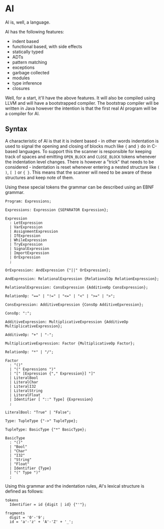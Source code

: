 # Al

Al is, well, a language.

Al has the following features:

- indent based
- functional based, with side effects
- statically typed
- ADTs
- pattern matching
- exceptions
- garbage collected
- modules
- type inference
- closures

Well, for a start, it'll have the above features.  It will also be compiled using LLVM and will have a bootstrapped compiler.  The bootstrap compiler will be written in Java however the intention is that the first real Al program will be a compiler for Al.

## Syntax

A characteristic of Al is that it is indent based - in other words indentation is used to signal the opening and closing of blocks much like `{` and `}` do in C-based languages.  To support this the scanner is responsible for keeping track of spaces and emitting `OPEN_BLOCK` and `CLOSE_BLOCK` tokens whenever the indentation level changes.  There is however a "trick" that needs to be considered - indentation is reset whenever entering a nested structure like `( )`, `[ ]` or `{ }`.  This means that the scanner will need to be aware of these structures and keep note of them.

Using these special tokens the grammar can be described using an EBNF grammar.

```text
Program: Expressions;

Expressions: Expression {SEPARATOR Expression};

Expression
  : LetExpression
  | VarExpression
  | AssignmentExpression
  | IfExpression
  | WhileExpression
  | TryExpression
  | SignalExpression
  | ImportExpression
  | OrExpression
  ;
  
OrExpression: AndExpression {"||" OrExpression};

AndExpression: RelationalExpression {RelationalOp RelationExpression};

RelationalExpression: ConsExpression {AdditiveOp ConsExpression};

RelationOp: "==" | "!=" | "<=" | "<" | ">=" | ">";

ConsExpression: AdditiveExpression {ConsOp AdditiveEpxression};

ConsOp: ":";

AdditiveExpression: MultiplicativeExpression {AdditiveOp MultiplicativeExpression};

AdditiveOp: "+" | "-";

MultiplicativeExpression: Factor {MultiplicativeOp Factor};

RelationOp: "*" | "/";

Factor
  : "()"
  | "(" Expressions ")"
  | "[" [Expression {"," Expression}] "]"
  | LiteralBool
  | LiteralChar
  | LiteralI32
  | LiteralString
  | LiteralFloat
  | Identifier [ "::" Type] {Expression}
  ;
  
LiteralBool: "True" | "False";
  
Type: TupleType {"->" TupleType};

TupleType: BasicType {"*" BasicType};

BasicType
  : "()"
  | "Bool"
  | "Char"
  | "I32"
  | "String"
  | "Float"
  | Identifier {Type}
  | "(" Type ")"
  ;
```

Using this grammar and the indentation rules, Al's lexical structure is defined as follows:

```text
tokens
  Identifier = id {digit | id} {"'"};
    
fragments
  digit = '0'-'9';
  id = 'a'-'z' + 'A'-'Z' + '_';
```
